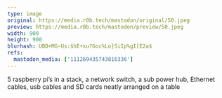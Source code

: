 ```yaml
---
type: image
original: https://media.r0b.tech/mastodon/original/50.jpeg
preview: https://media.r0b.tech/mastodon/preview/50.jpeg
width: 900
height: 900
blurhash: UBD+MG~Us:$hE+xu?Goc%Lo}SiIp%gI[E2a$
refs:
  mastodon_media: ['111269435743816336']
---
```


5 raspberry pi’s in a stack, a network switch, a sub power hub, Ethernet cables, usb cables and SD cards neatly arranged on a table
